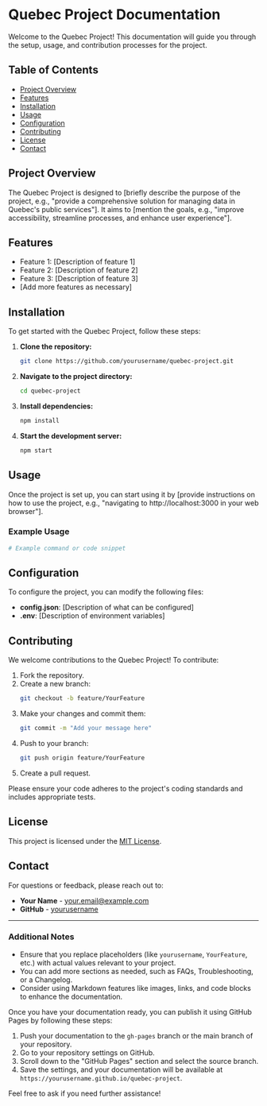 # Quebec Project Documentation

Welcome to the Quebec Project! This documentation will guide you through the setup, usage, and contribution processes for the project.

## Table of Contents

- [Project Overview](#project-overview)
- [Features](#features)
- [Installation](#installation)
- [Usage](#usage)
- [Configuration](#configuration)
- [Contributing](#contributing)
- [License](#license)
- [Contact](#contact)

## Project Overview

The Quebec Project is designed to [briefly describe the purpose of the project, e.g., "provide a comprehensive solution for managing data in Quebec's public services"]. It aims to [mention the goals, e.g., "improve accessibility, streamline processes, and enhance user experience"].

## Features

- Feature 1: [Description of feature 1]
- Feature 2: [Description of feature 2]
- Feature 3: [Description of feature 3]
- [Add more features as necessary]

## Installation

To get started with the Quebec Project, follow these steps:

1. **Clone the repository:**
   ```bash
   git clone https://github.com/yourusername/quebec-project.git
   ```

2. **Navigate to the project directory:**
   ```bash
   cd quebec-project
   ```

3. **Install dependencies:**
   ```bash
   npm install
   ```

4. **Start the development server:**
   ```bash
   npm start
   ```

## Usage

Once the project is set up, you can start using it by [provide instructions on how to use the project, e.g., "navigating to http://localhost:3000 in your web browser"].

### Example Usage

```bash
# Example command or code snippet
```

## Configuration

To configure the project, you can modify the following files:

- **config.json**: [Description of what can be configured]
- **.env**: [Description of environment variables]

## Contributing

We welcome contributions to the Quebec Project! To contribute:

1. Fork the repository.
2. Create a new branch:
   ```bash
   git checkout -b feature/YourFeature
   ```
3. Make your changes and commit them:
   ```bash
   git commit -m "Add your message here"
   ```
4. Push to your branch:
   ```bash
   git push origin feature/YourFeature
   ```
5. Create a pull request.

Please ensure your code adheres to the project's coding standards and includes appropriate tests.

## License

This project is licensed under the [MIT License](LICENSE).

## Contact

For questions or feedback, please reach out to:

- **Your Name** - [your.email@example.com](mailto:your.email@example.com)
- **GitHub** - [yourusername](https://github.com/yourusername)

---

### Additional Notes

- Ensure that you replace placeholders (like `yourusername`, `YourFeature`, etc.) with actual values relevant to your project.
- You can add more sections as needed, such as FAQs, Troubleshooting, or a Changelog.
- Consider using Markdown features like images, links, and code blocks to enhance the documentation.

Once you have your documentation ready, you can publish it using GitHub Pages by following these steps:

1. Push your documentation to the `gh-pages` branch or the main branch of your repository.
2. Go to your repository settings on GitHub.
3. Scroll down to the "GitHub Pages" section and select the source branch.
4. Save the settings, and your documentation will be available at `https://yourusername.github.io/quebec-project`.

Feel free to ask if you need further assistance!